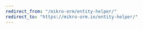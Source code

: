 ```yaml
---
redirect_from: "/mikro-orm/entity-helper/"
redirect_to: "https://mikro-orm.io/entity-helper/"
---
```

